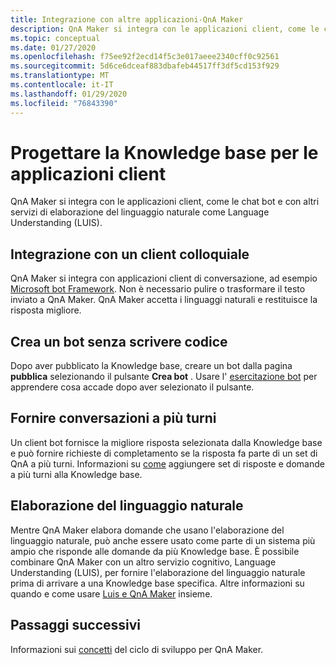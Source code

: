 ```yaml
---
title: Integrazione con altre applicazioni-QnA Maker
description: QnA Maker si integra con le applicazioni client, come le chat bot e con altri servizi di elaborazione del linguaggio naturale come Language Understanding (LUIS).
ms.topic: conceptual
ms.date: 01/27/2020
ms.openlocfilehash: f75ee92f2ecd14f5c3e017aeee2340cff0c92561
ms.sourcegitcommit: 5d6ce6dceaf883dbafeb44517ff3df5cd153f929
ms.translationtype: MT
ms.contentlocale: it-IT
ms.lasthandoff: 01/29/2020
ms.locfileid: "76843390"
---
```

# <a name="design-knowledge-base-for-client-applications"></a>Progettare la Knowledge base per le applicazioni client

QnA Maker si integra con le applicazioni client, come le chat bot e con altri servizi di elaborazione del linguaggio naturale come Language Understanding (LUIS).

## <a name="integration-with-a-conversational-client"></a>Integrazione con un client colloquiale

QnA Maker si integra con applicazioni client di conversazione, ad esempio [Microsoft bot Framework](https://dev.botframework.com/). Non è necessario pulire o trasformare il testo inviato a QnA Maker. QnA Maker accetta i linguaggi naturali e restituisce la risposta migliore.

## <a name="create-a-bot-without-writing-any-code"></a>Crea un bot senza scrivere codice

Dopo aver pubblicato la Knowledge base, creare un bot dalla pagina **pubblica** selezionando il pulsante **Crea bot** . Usare l' [esercitazione bot](../tutorials/create-qna-bot.md) per apprendere cosa accade dopo aver selezionato il pulsante.

## <a name="providing-multi-turn-conversations"></a>Fornire conversazioni a più turni

Un client bot fornisce la migliore risposta selezionata dalla Knowledge base e può fornire richieste di completamento se la risposta fa parte di un set di QnA a più turni. Informazioni su [come](../how-to/multiturn-conversation.md) aggiungere set di risposte e domande a più turni alla Knowledge base.

## <a name="natural-language-processing"></a>Elaborazione del linguaggio naturale

Mentre QnA Maker elabora domande che usano l'elaborazione del linguaggio naturale, può anche essere usato come parte di un sistema più ampio che risponde alle domande da più Knowledge base. È possibile combinare QnA Maker con un altro servizio cognitivo, Language Understanding (LUIS), per fornire l'elaborazione del linguaggio naturale prima di arrivare a una Knowledge base specifica. Altre informazioni su quando e come usare [Luis e QnA Maker](../../luis/choose-natural-language-processing-service.md?toc=/azure/cognitive-services/qnamaker/toc.json) insieme.

## <a name="next-steps"></a>Passaggi successivi

Informazioni sui [concetti](development-lifecycle-knowledge-base.md) del ciclo di sviluppo per QnA Maker.